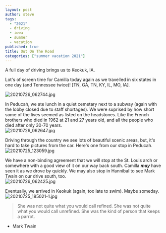 ```yaml
---
layout: post
author: steve
tags:
  - "2021"
  - driving
  - iowa
  - summer
  - vacation
published: true
title: Out On The Road
categories: ["summer vacation 2021"]
---
```

A full day of driving brings us to Keokuk, IA.  

Lot's of screen time for Camilla today again as we travelled in six states in one day (and Tennessee twice)! [TN, GA, TN, KY, IL, MO, IA].  

![20210726_062744.jpg]({{site.pics_url}}/assets/media/20210726_062744.jpg)

In Peducah, we ate lunch in a quiet cemetary next to a subway (again with the lobby closed due to staff shortages).  We were suprised by how short some of the lives seemed as listed on the headstones.  Like the French brothers who died in 1962 at 21 and 27 years old, and all the people who died after only 30-70 years.  
![20210726_062647.jpg]({{site.pics_url}}/assets/media/20210726_062647.jpg)

Driving through the country we see lots of beautiful scenic areas, but, it's hard to take pictures from the car.  Here's one from our stop in Peducah.  
![20210725_123059.jpg]({{site.pics_url}}/assets/media/20210725_123059.jpg)

We have a non-binding agreement that we will stop at the St. Louis arch or somewhere with a good view of it on our way back south.  Camilla ***may*** have seen it as we drove by quickly. We may also stop in Hannibal to see Mark Twain on our drive south, too.  
![20210726_062425.jpg]({{site.pics_url}}/assets/media/20210726_062425.jpg)

Eventually, we arrived in Keokuk (again, too late to swim).  Maybe someday.  
![20210725_185021-1.jpg]({{site.pics_url}}/assets/media/20210725_185021-1.jpg)

>She was not quite what you would call refined. She was not quite what you would call unrefined. She was the kind of person that keeps a parrot.  

- Mark Twain  
